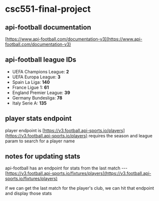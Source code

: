# csc551-final-project

## api-football documentation

[https://www.api-football.com/documentation-v3](https://www.api-football.com/documentation-v3)

## api-football league IDs

- UEFA Champions League: **2**
- UEFA Europa League: **3**
- Spain La Liga: **140**
- France Ligue 1: **61**
- England Premier League: **39**
- Germany Bundesliga: **78**
- Italy Serie A: **135**

## player stats endpoint

player endpoint is [https://v3.football.api-sports.io/players](https://v3.football.api-sports.io/players)
requires the season and league param to search for a player name

## notes for updating stats

api-football has an endpoint for stats from the last match ---
[https://v3.football.api-sports.io/fixtures/players](https://v3.football.api-sports.io/fixtures/players)

if we can get the last match for the player's club, we can hit that endpoint and display those stats
